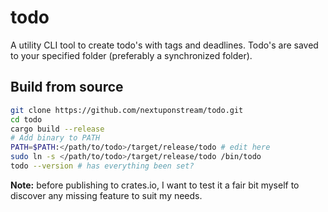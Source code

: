 # todo

A utility CLI tool to create todo's with tags and deadlines. Todo's are saved to
your specified folder (preferably a synchronized folder).

## Build from source

```bash
git clone https://github.com/nextuponstream/todo.git
cd todo
cargo build --release
# Add binary to PATH
PATH=$PATH:</path/to/todo>/target/release/todo # edit here
sudo ln -s </path/to/todo>/target/release/todo /bin/todo
todo --version # has everything been set?
```

**Note:** before publishing to crates.io, I want to test it a fair bit myself to
discover any missing feature to suit my needs.
